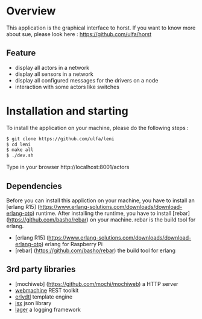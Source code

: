 # Overview

This application is the graphical interface to horst.
If you want to know more about sue, please look here : https://github.com/ulfa/horst

## Feature

* display all actors in a network
* display all sensors in a network
* display all configured messages for the drivers on a node
* interaction with some actors like switches

# Installation and starting

To install the application on your machine, please do the following steps :

```bash
$ git clone https://github.com/ulfa/leni
$ cd leni
$ make all
$ ./dev.sh
```
Type in your browser http://localhost:8001/actors

## Dependencies

Before you can install this appliction on your machine, you have to install an [erlang R15] (https://www.erlang-solutions.com/downloads/download-erlang-otp) runtime. 
After installing the runtime, you have to install [rebar] (https://github.com/basho/rebar) on your machine. rebar is the build tool for erlang.

* [erlang R15] (https://www.erlang-solutions.com/downloads/download-erlang-otp) erlang for Raspberry Pi
* [rebar] (https://github.com/basho/rebar) the build tool for erlang

## 3rd party libraries

* [mochiweb] (https://github.com/mochi/mochiweb) a HTTP server
* [webmachine](https://github.com/basho/webmachine) REST toolkit
* [erlydtl](https://github.com/evanmiller/erlydtl) template engine
* [jsx](https://github.com/talentdeficit/jsx) json library
* [lager](https://github.com/basho/lager) a logging framework
